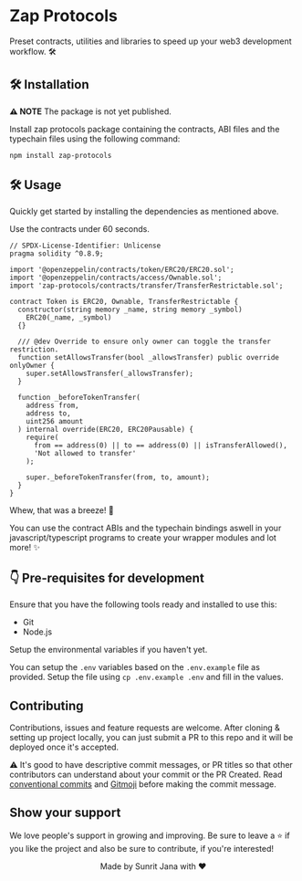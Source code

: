 # Zap Protocols

Preset contracts, utilities and libraries to speed up your web3 development workflow. 🛠

## 🛠 Installation

**⚠ NOTE** The package is not yet published.

Install zap protocols package containing the contracts, ABI files and the typechain files
using the following command:

```sh
npm install zap-protocols
```

## 🛠 Usage

Quickly get started by installing the dependencies as mentioned above.

Use the contracts under 60 seconds.

```solidity
// SPDX-License-Identifier: Unlicense
pragma solidity ^0.8.9;

import '@openzeppelin/contracts/token/ERC20/ERC20.sol';
import '@openzeppelin/contracts/access/Ownable.sol';
import 'zap-protocols/contracts/transfer/TransferRestrictable.sol';

contract Token is ERC20, Ownable, TransferRestrictable {
  constructor(string memory _name, string memory _symbol)
    ERC20(_name, _symbol)
  {}

  /// @dev Override to ensure only owner can toggle the transfer restriction.
  function setAllowsTransfer(bool _allowsTransfer) public override onlyOwner {
    super.setAllowsTransfer(_allowsTransfer);
  }

  function _beforeTokenTransfer(
    address from,
    address to,
    uint256 amount
  ) internal override(ERC20, ERC20Pausable) {
    require(
      from == address(0) || to == address(0) || isTransferAllowed(),
      'Not allowed to transfer'
    );

    super._beforeTokenTransfer(from, to, amount);
  }
}

```

Whew, that was a breeze! 🌊

You can use the contract ABIs and the typechain bindings aswell in your javascript/typescript programs
to create your wrapper modules and lot more! ✨

## 👇 Pre-requisites for development

Ensure that you have the following tools ready and installed to use this:

- Git
- Node.js

Setup the environmental variables if you haven't yet.

You can setup the `.env` variables based on the `.env.example` file as provided. Setup the file using
`cp .env.example .env` and fill in the values.

## Contributing

Contributions, issues and feature requests are welcome. After cloning & setting up project locally, you
can just submit a PR to this repo and it will be deployed once it's accepted.

⚠️ It's good to have descriptive commit messages, or PR titles so that other contributors can understand about your
commit or the PR Created. Read [conventional commits](https://www.conventionalcommits.org/en/v1.0.0-beta.3/) and
[Gitmoji](https://gitmoji.dev/) before making the commit message.

## Show your support

We love people's support in growing and improving. Be sure to leave a ⭐️ if you like the project and
also be sure to contribute, if you're interested!

<div align="center">Made by Sunrit Jana with ❤</div>
